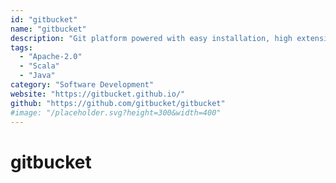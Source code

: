 ```yaml
---
id: "gitbucket"
name: "gitbucket"
description: "Git platform powered with easy installation, high extensibility & GitHub API compatibility (alternative to GitHub)."
tags:
  - "Apache-2.0"
  - "Scala"
  - "Java"
category: "Software Development"
website: "https://gitbucket.github.io/"
github: "https://github.com/gitbucket/gitbucket"
#image: "/placeholder.svg?height=300&width=400"
---
```


# gitbucket

